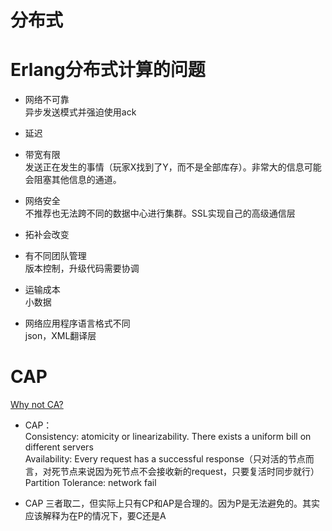 # 分布式

# Erlang分布式计算的问题

* 网络不可靠  
异步发送模式并强迫使用ack

* 延迟

* 带宽有限  
发送正在发生的事情（玩家X找到了Y，而不是全部库存）。非常大的信息可能会阻塞其他信息的通道。

* 网络安全  
不推荐也无法跨不同的数据中心进行集群。SSL实现自己的高级通信层

* 拓补会改变

* 有不同团队管理  
版本控制，升级代码需要协调

* 运输成本  
小数据

* 网络应用程序语言格式不同  
json，XML翻译层

# CAP

[Why not CA?](https://codahale.com/you-cant-sacrifice-partition-tolerance/)

* CAP：  
Consistency: atomicity or linearizability. There exists a uniform bill on different servers  
Availability: Every request has a successful response（只对活的节点而言，对死节点来说因为死节点不会接收新的request，只要复活时同步就行）    
Partition Tolerance:  network fail

* CAP 三者取二，但实际上只有CP和AP是合理的。因为P是无法避免的。其实应该解释为在P的情况下，要C还是A

